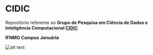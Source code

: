 # CIDIC

Repositório referente ao **Grupo de Pesquisa em Ciência de Dados e Inteligência Computacional [CIDIC](http://cidic.ifnmg.edu.br/wordpress/)** 

**IFNMG Campus Januária**

![alt text](https://raw.githubusercontent.com/LucasPepper/CIDIC/master/images/cidic489.png)


